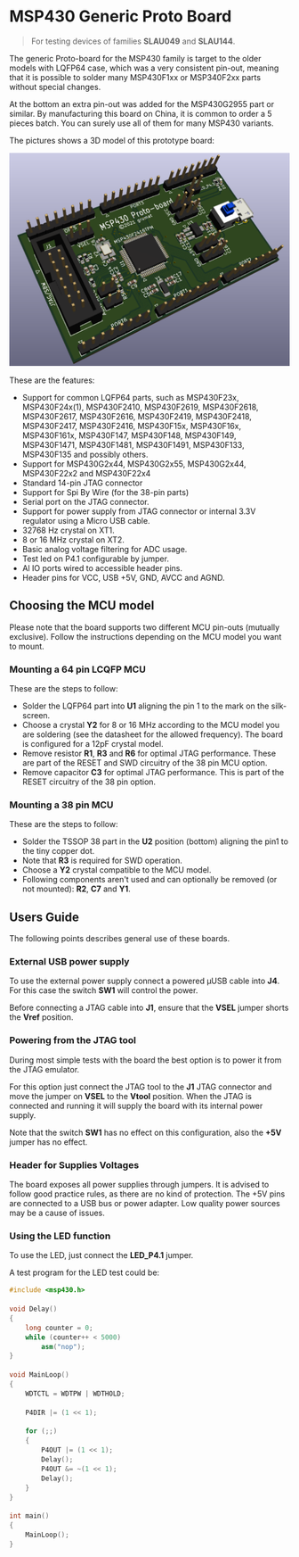 # MSP430 Generic Proto Board #

> For testing devices of families **SLAU049** and **SLAU144**.

The generic Proto-board for the MSP430 family is target to the older models with LQFP64
case, which was a very consistent pin-out, meaning that it is possible to solder many
MSP430F1xx or MSP340F2xx parts without special changes.

At the bottom an extra pin-out was added for the MSP430G2955 part or similar. By 
manufacturing this board on China, it is common to order a 5 pieces batch. You can
surely use all of them for many MSP430 variants.

The pictures shows a 3D model of this prototype board:

![MSP_Proto.png](images/MSP_Proto.png)

These are the features:
- Support for common LQFP64 parts, such as MSP430F23x, MSP430F24x(1), MSP430F2410, 
MSP430F2619, MSP430F2618, MSP430F2617, MSP430F2616, MSP430F2419, MSP430F2418, 
MSP430F2417, MSP430F2416, MSP430F15x, MSP430F16x, MSP430F161x, MSP430F147, MSP430F148, 
MSP430F149, MSP430F1471, MSP430F1481, MSP430F1491, MSP430F133, MSP430F135 and possibly
others.
- Support for MSP430G2x44, MSP430G2x55, MSP430G2x44, MSP430F22x2 and MSP430F22x4
- Standard 14-pin JTAG connector
- Support for Spi By Wire (for the 38-pin parts)
- Serial port on the JTAG connector.
- Support for power supply from JTAG connector or internal 3.3V regulator using a Micro 
USB cable.
- 32768 Hz crystal on XT1.
- 8 or 16 MHz crystal on XT2.
- Basic analog voltage filtering for ADC usage.
- Test led on P4.1 configurable by jumper.
- Al IO ports wired to accessible header pins.
- Header pins for VCC, USB +5V, GND, AVCC and AGND.

## Choosing the MCU model

Please note that the board supports two different MCU pin-outs (mutually exclusive).
Follow the instructions depending on the MCU model you want to mount.

### Mounting a 64 pin LCQFP MCU

These are the steps to follow:
- Solder the LQFP64 part into **U1** aligning the pin 1 to the mark on the silk-screen.
- Choose a crystal **Y2** for 8 or 16 MHz according to the MCU model you are soldering (see the datasheet for the allowed frequency). The board is configured for a 12pF 
crystal model.
- Remove resistor **R1**, **R3** and **R6** for optimal JTAG performance. These are part of the RESET and SWD circuitry of the 38 pin MCU option.
- Remove capacitor **C3** for optimal JTAG performance. This is part of the RESET circuitry of the 38 pin option.

### Mounting a 38 pin MCU

These are the steps to follow:
- Solder the TSSOP 38 part in the **U2** position (bottom) aligning the pin1 to the 
tiny copper dot.
- Note that **R3** is required for SWD operation.
- Choose a **Y2** crystal compatible to the MCU model.
- Following components aren't used and can optionally be removed (or not mounted):
**R2**, **C7** and **Y1**.

## Users Guide

The following points describes general use of these boards.

### External USB power supply

To use the external power supply connect a powered µUSB cable into **J4**. For this 
case the switch **SW1** will control the power.

Before connecting a JTAG cable into **J1**, ensure that the **VSEL** jumper shorts 
the **Vref** position.

### Powering from the JTAG tool

During most simple tests with the board the best option is to power it from the
JTAG emulator.

For this option just connect the JTAG tool to the **J1** JTAG connector and move 
the jumper on **VSEL** to the **Vtool** position. When the JTAG is connected and
running it will supply the board with its internal power supply.

Note that the switch **SW1** has no effect on this configuration, also the 
**+5V** jumper has no effect.

### Header for Supplies Voltages

The board exposes all power supplies through jumpers. It is advised to follow
good practice rules, as there are no kind of protection. The +5V pins are 
connected to a USB bus or power adapter. Low quality power sources may be 
a cause of issues.

### Using the LED function

To use the LED, just connect the **LED_P4.1** jumper.

A test program for the LED test could be:

```cpp
#include <msp430.h>

void Delay()
{
	long counter = 0;
	while (counter++ < 5000)
		asm("nop");
}

void MainLoop()
{
	WDTCTL = WDTPW | WDTHOLD;
	
	P4DIR |= (1 << 1);
	
	for (;;)
	{
		P4OUT |= (1 << 1);
		Delay();
		P4OUT &= ~(1 << 1);
		Delay();
	}
}

int main()
{
	MainLoop();
}
```

